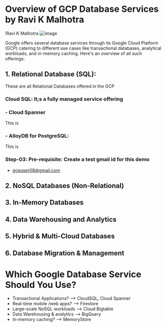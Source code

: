 # Overview of GCP Database Services by Ravi K Malhotra 

!Ravi K Malhotra
![image](https://github.com/user-attachments/assets/2d0a3bbb-dd90-4710-b2de-a5e09a168c17)
  
Google offers several database services through its Google Cloud Platform (GCP) catering to different use cases like transactional databases, analytical workloads, and in-memory caching. Here's an overview of all such offerings:

## 1. Relational Database (SQL):
These are all Relational Databases offered in the GCP
### Cloud SQL: It;s a fully managed service offering
### - Cloud Spanner
This is 
### - AlloyDB for PostgreSQL:
This is
### Step-03: Pre-requisite: Create a test gmail id for this demo
- gcpuser08@gmail.com


## 2. NoSQL Databases (Non-Relational)
## 3. In-Memory Databases
## 4. Data Warehousing and Analytics
## 5. Hybrid & Multi-Cloud Databases
## 6. Database Migration & Management 

# Which Google Database Service Should You Use?
- Transactional Applications? --> CloudSQL, Cloud Spanner
- Real-time mobile /web apps? --> Firestore
- Large-scale NoSQL workloads --> Cloud Bigtable
- Data Warehousing & analytics --> BigQuery
- In-memory caching? --> MemoryStore

